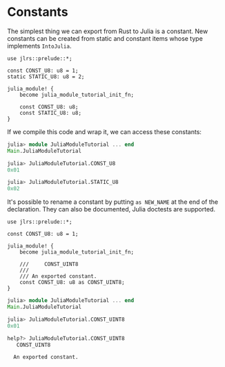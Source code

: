 # Constants

The simplest thing we can export from Rust to Julia is a constant. New constants can be created from static and constant items whose type implements `IntoJulia`.

```rust,ignore
use jlrs::prelude::*;

const CONST_U8: u8 = 1;
static STATIC_U8: u8 = 2;

julia_module! {
    become julia_module_tutorial_init_fn;

    const CONST_U8: u8;
    const STATIC_U8: u8;
}
```

If we compile this code and wrap it, we can access these constants:

```julia
julia> module JuliaModuleTutorial ... end
Main.JuliaModuleTutorial

julia> JuliaModuleTutorial.CONST_U8
0x01

julia> JuliaModuleTutorial.STATIC_U8
0x02
```

It's possible to rename a constant by putting `as NEW_NAME` at the end of the declaration. They can also be documented, Julia doctests are supported.

```rust,ignore
use jlrs::prelude::*;

const CONST_U8: u8 = 1;

julia_module! {
    become julia_module_tutorial_init_fn;

    ///     CONST_UINT8
    ///
    /// An exported constant.
    const CONST_U8: u8 as CONST_UINT8;
}
```

```julia
julia> module JuliaModuleTutorial ... end
Main.JuliaModuleTutorial

julia> JuliaModuleTutorial.CONST_UINT8
0x01

help?> JuliaModuleTutorial.CONST_UINT8
   CONST_UINT8

  An exported constant.
```
